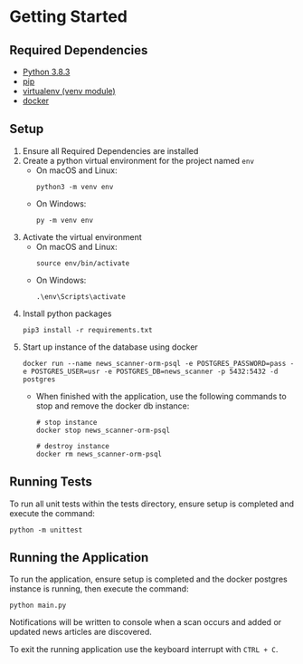 # Getting Started

## Required Dependencies

- [Python 3.8.3](https://www.python.org/downloads/release/python-383/)
- [pip](https://packaging.python.org/guides/installing-using-pip-and-virtual-environments/#installing-pip)
- [virtualenv (venv module)](https://packaging.python.org/guides/installing-using-pip-and-virtual-environments/#installing-virtualenv)
- [docker](https://docs.docker.com/get-docker/)

## Setup

1. Ensure all Required Dependencies are installed
2. Create a python virtual environment for the project named `env`
   - On macOS and Linux:
        ```
        python3 -m venv env
        ```
   - On Windows:
        ```
        py -m venv env
        ```
3. Activate the virtual environment
   - On macOS and Linux:
        ```
        source env/bin/activate
        ```
   - On Windows: 
        ```
        .\env\Scripts\activate
        ```
4. Install python packages
    ```
    pip3 install -r requirements.txt
    ```
5. Start up instance of the database using docker
    ```
    docker run --name news_scanner-orm-psql -e POSTGRES_PASSWORD=pass -e POSTGRES_USER=usr -e POSTGRES_DB=news_scanner -p 5432:5432 -d postgres
    ```
   - When finished with the application, use the following commands to stop and remove the docker db instance:
        ```
        # stop instance
        docker stop news_scanner-orm-psql
        
        # destroy instance
        docker rm news_scanner-orm-psql
        ```

## Running Tests

To run all unit tests within the tests directory, ensure setup is completed and execute the command:
```
python -m unittest
```

## Running the Application

To run the application, ensure setup is completed and the docker postgres instance is running, then execute the command:
```
python main.py
```

Notifications will be written to console when a scan occurs and added or updated news articles are discovered.

To exit the running application use the keyboard interrupt with `CTRL + C`.
